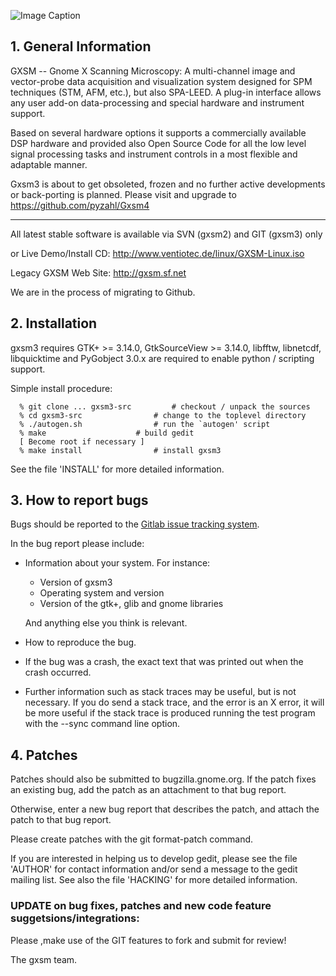 ![Image Caption](icons/gxsm3-icon.svg)

## 1. General Information

GXSM -- Gnome X Scanning Microscopy: A multi-channel image and
vector-probe data acquisition and visualization system designed for
SPM techniques (STM, AFM, etc.), but also SPA-LEED. A plug-in interface
allows any user add-on data-processing and special hardware and
instrument support.

Based on several hardware options it supports a commercially available
DSP hardware and provided also Open Source Code for all the low level
signal processing tasks and instrument controls in a most flexible and
adaptable manner.

Gxsm3 is about to get obsoleted, frozen and no further active developments or back-porting is planned.
Please visit and upgrade to https://github.com/pyzahl/Gxsm4

---

All latest stable software is available
via SVN (gxsm2) and GIT (gxsm3) only

or Live Demo/Install CD:
http://www.ventiotec.de/linux/GXSM-Linux.iso

Legacy GXSM Web Site: http://gxsm.sf.net

We are in the process of migrating to Github.

## 2. Installation

gxsm3 requires GTK+ >= 3.14.0, GtkSourceView >= 3.14.0, libfftw, libnetcdf, libquicktime
and PyGobject 3.0.x are required to enable python / scripting support.

Simple install procedure:

```
  % git clone ... gxsm3-src			# checkout / unpack the sources
  % cd gxsm3-src				# change to the toplevel directory
  % ./autogen.sh				# run the `autogen' script
  % make					# build gedit
  [ Become root if necessary ]
  % make install				# install gxsm3
```

See the file 'INSTALL' for more detailed information.



## 3. How to report bugs

Bugs should be reported to the [Gitlab issue tracking system](https://github.com/pyzahl/Gxsm3/issues).

In the bug report please include:

* Information about your system. For instance:

   - Version of gxsm3
   - Operating system and version
   - Version of the gtk+, glib and gnome libraries

  And anything else you think is relevant.

* How to reproduce the bug. 

* If the bug was a crash, the exact text that was printed out when the
  crash occurred.

* Further information such as stack traces may be useful, but is not
  necessary. If you do send a stack trace, and the error is an X error,
  it will be more useful if the stack trace is produced running the test
  program with the --sync command line option.


## 4. Patches

Patches should also be submitted to bugzilla.gnome.org. If the patch
fixes an existing bug, add the patch as an attachment to that bug
report.

Otherwise, enter a new bug report that describes the patch, and attach
the patch to that bug report.

Please create patches with the git format-patch command.

If you are interested in helping us to develop gedit, please see the 
file 'AUTHOR' for contact information and/or send a message to the gedit
mailing list. See also the file 'HACKING' for more detailed information.

### UPDATE on bug fixes, patches and new code feature suggetsions/integrations:
Please ,make use of the GIT features to fork and submit for review!

  The gxsm team.

